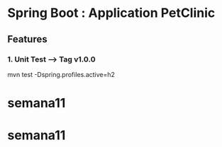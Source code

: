 # Spring Boot : Application PetClinic

## Features  

### 1.  Unit Test  --> Tag v1.0.0

mvn test -Dspring.profiles.active=h2 

# semana11
# semana11
